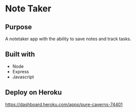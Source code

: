 # Note Taker

## Purpose
A notetaker app with the ability to save notes and track tasks. 

## Built with
* Node
* Express
* Javascript

## Deploy on Heroku
https://dashboard.heroku.com/apps/pure-caverns-74401